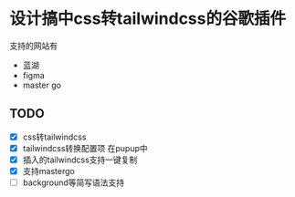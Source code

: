 # 设计搞中css转tailwindcss的谷歌插件

支持的网站有
- 蓝湖
- figma
- master go

## TODO
- [x] css转tailwindcss
- [x] tailwindcss转换配置项 在pupup中
- [x] 插入的tailwindcss支持一键复制
- [x] 支持mastergo
- [ ] background等简写语法支持
